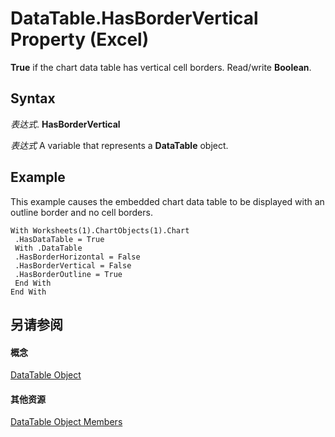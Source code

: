 
# DataTable.HasBorderVertical Property (Excel)

 **True** if the chart data table has vertical cell borders. Read/write **Boolean**.


## Syntax

 _表达式_. **HasBorderVertical**

 _表达式_ A variable that represents a **DataTable** object.


## Example

This example causes the embedded chart data table to be displayed with an outline border and no cell borders.


```
With Worksheets(1).ChartObjects(1).Chart 
 .HasDataTable = True 
 With .DataTable 
 .HasBorderHorizontal = False 
 .HasBorderVertical = False 
 .HasBorderOutline = True 
 End With 
End With
```


## 另请参阅


#### 概念


[DataTable Object](aca0850b-2e72-cde9-b751-633876e1df99.md)
#### 其他资源


[DataTable Object Members](http://msdn.microsoft.com/library/5a46944b-e7e6-ac7c-6b95-736975a0a3eb%28Office.15%29.aspx)